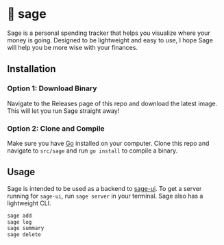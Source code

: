 # 💸 sage

Sage is a personal spending tracker that helps you visualize where your money is going. Designed to be lightweight and easy to use, I hope Sage will help you be more wise with your finances.

## Installation

### Option 1: Download Binary
Navigate to the Releases page of this repo and download the latest image. This will let you run Sage straight away!

### Option 2: Clone and Compile
Make sure you have [Go](https://go.dev/) installed on your computer. Clone this repo and navigate to `src/sage` and run `go install` to compile a binary.

## Usage

Sage is intended to be used as a backend to [sage-ui](https://github.com/stephkyou/sage-ui). To get a server running for `sage-ui`, run `sage server` in your terminal. Sage also has a lightweight CLI.

```bash
sage add
sage log
sage summary
sage delete
```
